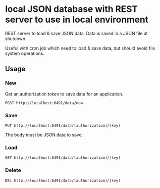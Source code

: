 # local JSON database with REST server to use in local environment

REST server to load & save JSON data. Data is saved in a JSON file at shutdown.

Useful with cron job which need to load & save data, but should avoid file system operations.

## Usage

### New

Get an authorization token to save data for an application.

```
POST http://localhost:6491/data/new
```

### Save

```
PUT http://localhost:6491/data/[authorization]/[key]
```

The body must be JSON data to save.

### Load

```
GET http://localhost:6491/data/[authorization]/[key]
```

### Delete

```
DEL http://localhost:6491/data/[authorization]/[key]
```